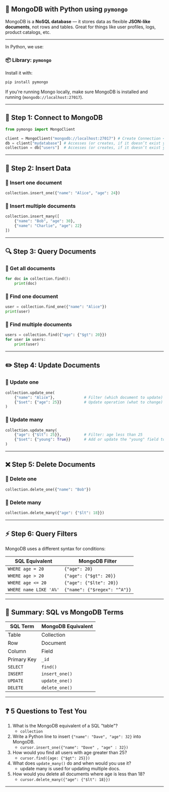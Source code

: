 ## 📝 **MongoDB with Python using `pymongo`**

MongoDB is a **NoSQL database** — it stores data as flexible **JSON-like documents**, not rows and tables. Great for things like user profiles, logs, product catalogs, etc.

---

In Python, we use:

### 📦 Library: `pymongo`

Install it with:

```bash
pip install pymongo
```

If you're running Mongo locally, make sure MongoDB is installed and running (`mongodb://localhost:27017`).

---

## 🧱 Step 1: Connect to MongoDB

```python
from pymongo import MongoClient

client = MongoClient("mongodb://localhost:27017") # Create Connection <Client>
db = client["mydatabase"] # Accesses (or creates, if it doesn’t exist yet) a new database "mydatabase" <Database>
collection = db["users"]  # Accesses (or creates, if it doesn’t exist yet) a new collection "users" <Table>
```

---

## 📝 Step 2: Insert Data

### 🔹 Insert one document

```python
collection.insert_one({"name": "Alice", "age": 24})
```

### 🔹 Insert multiple documents

```python
collection.insert_many([
    {"name": "Bob", "age": 30},
    {"name": "Charlie", "age": 22}
])
```

---

## 🔍 Step 3: Query Documents

### 🔹 Get all documents

```python
for doc in collection.find():
    print(doc)
```

### 🔹 Find one document

```python
user = collection.find_one({"name": "Alice"})
print(user)
```

### 🔹 Find multiple documents

```python
users = collection.find({"age": {"$gt": 20}})
for user in users:
    print(user)
```

---

## ✏️ Step 4: Update Documents

### 🔹 Update one

```python
collection.update_one(
    {"name": "Alice"},             # Filter (which document to update)
    {"$set": {"age": 25}}          # Update operation (what to change)
)
```

### 🔹 Update many

```python
collection.update_many(
    {"age": {"$lt": 25}},          # Filter: age less than 25
    {"$set": {"young": True}}      # Add or update the "young" field to True
)
```

---

## ❌ Step 5: Delete Documents

### 🔹 Delete one

```python
collection.delete_one({"name": "Bob"})
```

### 🔹 Delete many

```python
collection.delete_many({"age": {"$lt": 18}})
```

---

## ⚡ Step 6: Query Filters

MongoDB uses a different syntax for conditions:

|SQL Equivalent|MongoDB Filter|
|---|---|
|`WHERE age = 20`|`{"age": 20}`|
|`WHERE age > 20`|`{"age": {"$gt": 20}}`|
|`WHERE age <= 20`|`{"age": {"$lte": 20}}`|
|`WHERE name LIKE 'A%'`|`{"name": {"$regex": "^A"}}`|

---

## 🧠 Summary: SQL vs MongoDB Terms

|SQL Term|MongoDB Equivalent|
|---|---|
|Table|Collection|
|Row|Document|
|Column|Field|
|Primary Key|`_id`|
|`SELECT`|`find()`|
|`INSERT`|`insert_one()`|
|`UPDATE`|`update_one()`|
|`DELETE`|`delete_one()`|

---

## ❓ 5 Questions to Test You

1. What is the MongoDB equivalent of a SQL "table"?
    - `collection`
2. Write a Python line to insert `{"name": "Dave", "age": 32}` into MongoDB.
    - `cursor.insert_one({"name": "Dave" , "age" : 32})`
3. How would you find all users with age greater than 25?
    - `cursor.find({age: {"$gt": 25}})`
4. What does `update_many()` do and when would you use it?
    - update many is used for updating multiple docs.
5. How would you delete all documents where age is less than 18?
    - `cursor.delete_many({"age": {"$lt": 18}})`

---
